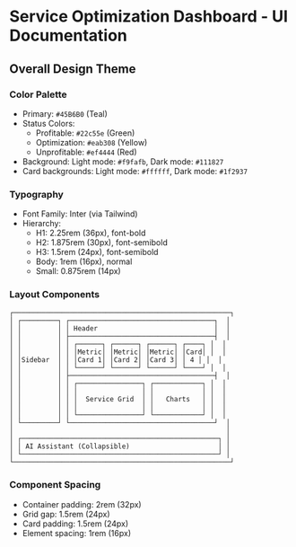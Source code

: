 # Service Optimization Dashboard - UI Documentation

## Overall Design Theme

### Color Palette
- Primary: `#45B6B0` (Teal)
- Status Colors:
  - Profitable: `#22c55e` (Green)
  - Optimization: `#eab308` (Yellow)
  - Unprofitable: `#ef4444` (Red)
- Background: Light mode: `#f9fafb`, Dark mode: `#111827`
- Card backgrounds: Light mode: `#ffffff`, Dark mode: `#1f2937`

### Typography
- Font Family: Inter (via Tailwind)
- Hierarchy:
  - H1: 2.25rem (36px), font-bold
  - H2: 1.875rem (30px), font-semibold
  - H3: 1.5rem (24px), font-semibold
  - Body: 1rem (16px), normal
  - Small: 0.875rem (14px)

### Layout Components
```
┌──────────────────────────────────────────────────────┐
│ ┌─────────┐ ┌────────────────────────────────────┐  │
│ │         │ │ Header                             │  │
│ │         │ ├────────────────────────────────────┤  │
│ │         │ │ ┌──────┐ ┌──────┐ ┌──────┐ ┌────┐ │  │
│ │         │ │ │Metric│ │Metric│ │Metric│ │Card│ │  │
│ │Sidebar  │ │ │Card 1│ │Card 2│ │Card 3│ │ 4 │ │  │
│ │         │ │ └──────┘ └──────┘ └──────┘ └────┘ │  │
│ │         │ ├────────────────────────────────────┤  │
│ │         │ │ ┌────────────────┐ ┌────────────┐ │  │
│ │         │ │ │                │ │            │ │  │
│ │         │ │ │  Service Grid  │ │   Charts   │ │  │
│ │         │ │ │                │ │            │ │  │
│ │         │ │ └────────────────┘ └────────────┘ │  │
│ └─────────┘ └────────────────────────────────────┘  │
│                                                     │
│ ┌─────────────────────────────────────────────────┐ │
│ │ AI Assistant (Collapsible)                      │ │
│ └─────────────────────────────────────────────────┘ │
└──────────────────────────────────────────────────────┘
```

### Component Spacing
- Container padding: 2rem (32px)
- Grid gap: 1.5rem (24px)
- Card padding: 1.5rem (24px)
- Element spacing: 1rem (16px)
